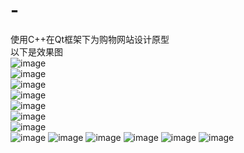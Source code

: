 # -
使用C++在Qt框架下为购物网站设计原型  
以下是效果图  
![image](https://github.com/dingyuming102/-/blob/master/QtGuiApplication2/QtGuiApplication2/report/images/rendered1024x1366.png)  
![image](https://github.com/dingyuming102/-/blob/master/QtGuiApplication2/QtGuiApplication2/report/images/rendered1200x1050.png)  
![image](https://github.com/dingyuming102/-/blob/master/QtGuiApplication2/QtGuiApplication2/report/images/rendered1366x1024.png)  
![image](https://github.com/dingyuming102/-/blob/master/QtGuiApplication2/QtGuiApplication2/report/images/rendered1920x1050.png)  
![image](https://github.com/dingyuming102/-/blob/master/QtGuiApplication2/QtGuiApplication2/report/images/rendered1920x300.png)  
![image](https://github.com/dingyuming102/-/blob/master/QtGuiApplication2/QtGuiApplication2/report/images/rendered1920x800.png)  
![image](https://github.com/dingyuming102/-/blob/master/QtGuiApplication2/QtGuiApplication2/report/images/rendered300x300.png)  
![image](https://github.com/dingyuming102/-/blob/master/QtGuiApplication2/QtGuiApplication2/report/images/rendered320x568.png) 
![image](https://github.com/dingyuming102/-/blob/master/QtGuiApplication2/QtGuiApplication2/report/images/rendered375x812.png) 
![image](https://github.com/dingyuming102/-/blob/master/QtGuiApplication2/QtGuiApplication2/report/images/rendered500x1050.png) 
![image](https://github.com/dingyuming102/-/blob/master/QtGuiApplication2/QtGuiApplication2/report/images/rendered568x320.png) 
![image](https://github.com/dingyuming102/-/blob/master/QtGuiApplication2/QtGuiApplication2/report/images/rendered700x1050.png) 
![image](https://github.com/dingyuming102/-/blob/master/QtGuiApplication2/QtGuiApplication2/report/images/rendered812x375.png) 
